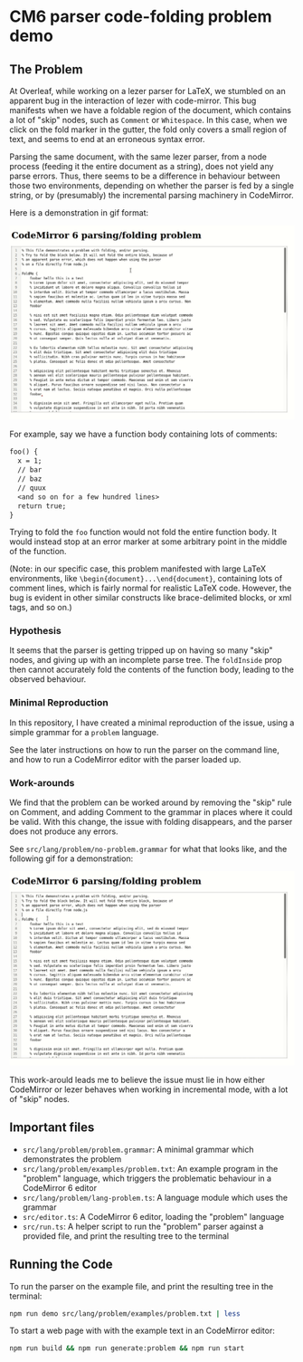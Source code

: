 # CM6 parser code-folding problem demo

## The Problem 

At Overleaf, while working on a lezer parser for LaTeX, we stumbled on an apparent bug in the interaction of lezer with code-mirror. This bug manifests when we have a foldable region of the document, which contains a lot of "skip" nodes, such as `Comment` or `Whitespace`. In this case, when we click on the fold marker in the gutter, the fold only covers a small region of text, and seems to end at an erroneous syntax error. 

Parsing the same document, with the same lezer parser, from a node process (feeding it the entire document as a string), does not yield any parse errors. Thus, there seems to be a difference in behaviour between those two environments, depending on whether the parser is fed by a single string, or by (presumably) the incremental parsing machinery in CodeMirror.

Here is a demonstration in gif format:

![demonstration](./fold-problem-demo.gif)

For example, say we have a function body containing lots of comments:

```
foo() {
  x = 1;
  // bar
  // baz
  // quux
  <and so on for a few hundred lines>
  return true;
}
```

Trying to fold the `foo` function would not fold the entire function body. It would instead stop at an error marker at some arbitrary point in the middle of the function.

(Note: in our specific case, this problem manifested with large LaTeX environments, like `\begin{document}...\end{document}`, containing lots of comment lines, which is fairly normal for realistic LaTeX code. However, the bug is evident in other similar constructs like brace-delimited blocks, or xml tags, and so on.)

### Hypothesis

It seems that the parser is getting tripped up on having so many "skip" nodes, and giving up with an incomplete parse tree. The `foldInside` prop then cannot accurately fold the contents of the function body, leading to the observed behaviour.


### Minimal Reproduction

In this repository, I have created a minimal reproduction of the issue, using a simple grammar for a `problem` language.

See the later instructions on how to run the parser on the command line, and how to run a CodeMirror editor with the parser loaded up.


### Work-arounds

We find that the problem can be worked around by removing the "skip" rule on Comment, and adding Comment to the grammar in places where it could be valid. With this change, the issue with folding disappears, and the parser does not produce any errors.

See `src/lang/problem/no-problem.grammar` for what that looks like, and the following gif for a demonstration:

![good behaviour](./good-fold.gif)

This work-arould leads me to believe the issue must lie in how either CodeMirror or lezer behaves when working in incremental mode, with a lot of "skip" nodes.


## Important files

- `src/lang/problem/problem.grammar`: A minimal grammar which demonstrates the problem
- `src/lang/problem/examples/problem.txt`: An example program in the "problem" language, which triggers the problematic behaviour in a CodeMirror 6 editor
- `src/lang/problem/lang-problem.ts`: A language module which uses the grammar
- `src/editor.ts`: A CodeMirror 6 editor, loading the "problem" language
- `src/run.ts`: A helper script to run the "problem" parser against a provided file, and print the resulting tree to the terminal


## Running the Code 

To run the parser on the example file, and print the resulting tree in the terminal:

``` sh
npm run demo src/lang/problem/examples/problem.txt | less
```

To start a web page with with the example text in an CodeMirror editor:

``` sh
npm run build && npm run generate:problem && npm run start
```


